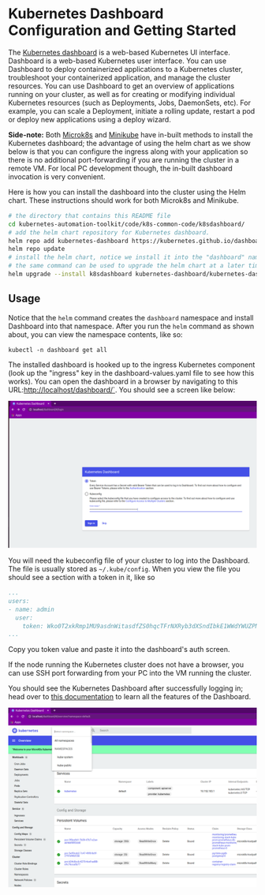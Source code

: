 # Kubernetes Dashboard Configuration and Getting Started


The [Kubernetes dashboard](https://kubernetes.io/docs/tasks/access-application-cluster/web-ui-dashboard/) is a web-based Kubernetes UI interface. Dashboard is a web-based Kubernetes user interface. You can use Dashboard to deploy containerized applications to a Kubernetes cluster, troubleshoot your containerized application, and manage the cluster resources. You can use Dashboard to get an overview of applications running on your cluster, as well as for creating or modifying individual Kubernetes resources (such as Deployments, Jobs, DaemonSets, etc). For example, you can scale a Deployment, initiate a rolling update, restart a pod or deploy new applications using a deploy wizard.

**Side-note:**  Both [Microk8s](https://microk8s.io/docs/addon-dashboard) and [Minikube](https://kubernetes.io/docs/tutorials/hello-minikube/#create-a-minikube-cluster)  have in-built methods to install the Kubernetes dashboard; the advantage of using the helm chart as we show below is that you can configure the ingress along with your application so there is no additional port-forwarding if you are running the cluster in a remote VM. For local PC development though, the in-built dashboard invocation is very convenient.

Here is how you can install the dashboard into the cluster using the Helm chart. These instructions should work for both Microk8s and Minikube.



```bash
# the directory that contains this README file
cd kubernetes-automation-toolkit/code/k8s-common-code/k8sdashboard/
# add the helm chart repository for Kubernetes dashboard.
helm repo add kubernetes-dashboard https://kubernetes.github.io/dashboard/
helm repo update
# install the helm chart, notice we install it into the "dashboard" namespace
# the same command can be used to upgrade the helm chart at a later time as well
helm upgrade --install k8sdashboard kubernetes-dashboard/kubernetes-dashboard  -f ./dashboard-values.yaml --namespace dashboard --create-namespace
```

## Usage

Notice that the `helm` command creates the `dashboard` namespace and install Dashboard into that namespace. After you run the `helm` command as shown about, you can view the namespace contents, like so:

```
kubectl -n dashboard get all
```

The installed dashboard is hooked up to the ingress Kubernetes component (look up the "ingress" key in the dashboard-values.yaml file to see how this works). You can open the dashboard in a browser by navigating to this URL:[http://localhost/dashboard/`](http://localhost/dashboard/). You should see a screen like below:

![Kubernetes Dashboard Auth Screen](dashboard-auth-screen.png "Kubernetes Dashboard Auth Screen")

You will need the kubeconfig file of your cluster to log into the Dashboard. The file is usually stored as `~/.kube/config`.
When you view the file you should see a section with a token in it, like so

```yaml
...
users:
- name: admin
  user:
    token: Wko0T2xkRmp1MU9asdnWitasdfZS0hqcTFrNXRyb3dXSndIbkE1WWdYWUZPN2Uvbz0K
...
```

Copy you token value and paste it into the dashboard's auth screen.

If the node running the Kubernetes cluster does not have a browser, you can use SSH port forwarding from your PC into the VM running the cluster.

You should see the Kubernetes Dashboard after successfully logging in; head over to [this documentation](https://kubernetes.io/docs/tasks/access-application-cluster/web-ui-dashboard/) to learn all the features of the Dashboard.

![Kubernetes Dashboard Post-login](dashboard-successful-login.png "Kubernetes Dashboard Post-login")
